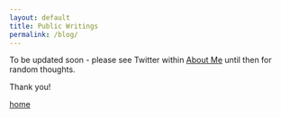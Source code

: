 ```yaml
---
layout: default
title: Public Writings
permalink: /blog/
---
```


To be updated soon - please see Twitter within [About Me](./about.html) until then for random thoughts.

Thank you!








[home](./)
